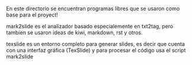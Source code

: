 En este directorio se encuentran programas libres que se usaron como base para
el proyect!

mark2slide es el analizador basado especialemente en txt2tag, pero tambien
se usaron ideas de kiwi, markdown, rst y otros.

texslide es un entorno completo para generar slides, es decir que cuenta con
una interfaz gráfica (TexSlide) y para procesar el código usa el script
mark2slide


 
